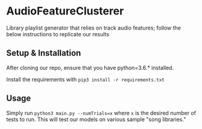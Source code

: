 # AudioFeatureClusterer



Library playlist generator that relies on track audio features; follow the below instructions to replicate our results


## Setup & Installation

After cloning our repo, ensure that you have python=3.6.* installed.

Install the requirements with `pip3 install -r requirements.txt`

## Usage

Simply run `python3 main.py --numTrials=x` where `x` is the desired number of tests to run. This will test our models on various sample "song libraries."

